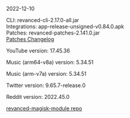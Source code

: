 2022-12-10
  
CLI: revanced-cli-2.17.0-all.jar  
Integrations: app-release-unsigned-v0.84.0.apk  
Patches: revanced-patches-2.141.0.jar  
[Patches Changelog](https://github.com/revanced/revanced-patches/releases/tag/v2.141.0)  

YouTube version: 17.45.36  

Music (arm64-v8a) version: 5.34.51  

Music (arm-v7a) version: 5.34.51  

Twitter version: 9.65.7-release.0  

Reddit version: 2022.45.0  

[revanced-magisk-module repo](https://github.com/j-hc/revanced-magisk-module)
